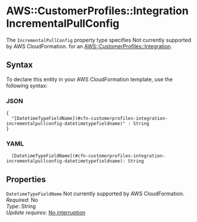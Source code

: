 # AWS::CustomerProfiles::Integration IncrementalPullConfig<a name="aws-properties-customerprofiles-integration-incrementalpullconfig"></a>

<a name="aws-properties-customerprofiles-integration-incrementalpullconfig-description"></a>The `IncrementalPullConfig` property type specifies Not currently supported by AWS CloudFormation\. for an [AWS::CustomerProfiles::Integration](aws-resource-customerprofiles-integration.md)\.

## Syntax<a name="aws-properties-customerprofiles-integration-incrementalpullconfig-syntax"></a>

To declare this entity in your AWS CloudFormation template, use the following syntax:

### JSON<a name="aws-properties-customerprofiles-integration-incrementalpullconfig-syntax.json"></a>

```
{
  "[DatetimeTypeFieldName](#cfn-customerprofiles-integration-incrementalpullconfig-datetimetypefieldname)" : String
}
```

### YAML<a name="aws-properties-customerprofiles-integration-incrementalpullconfig-syntax.yaml"></a>

```
  [DatetimeTypeFieldName](#cfn-customerprofiles-integration-incrementalpullconfig-datetimetypefieldname): String
```

## Properties<a name="aws-properties-customerprofiles-integration-incrementalpullconfig-properties"></a>

`DatetimeTypeFieldName`  <a name="cfn-customerprofiles-integration-incrementalpullconfig-datetimetypefieldname"></a>
Not currently supported by AWS CloudFormation\.  
*Required*: No  
*Type*: String  
*Update requires*: [No interruption](https://docs.aws.amazon.com/AWSCloudFormation/latest/UserGuide/using-cfn-updating-stacks-update-behaviors.html#update-no-interrupt)
